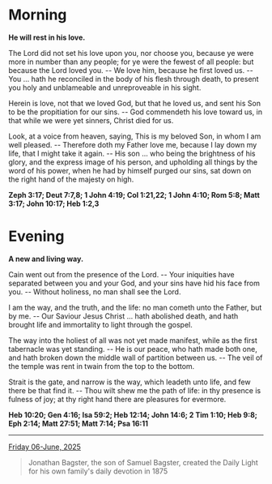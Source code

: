 # Morning

**He will rest in his love.**
 
The Lord did not set his love upon you, nor choose you, because ye were more in number than any people; for ye were the fewest of all people: but because the Lord loved you. -- We love him, because he first loved us. -- You ... hath he reconciled in the body of his flesh through death, to present you holy and unblameable and unreproveable in his sight.
 
Herein is love, not that we loved God, but that he loved us, and sent his Son to be the propitiation for our sins. -- God commendeth his love toward us, in that while we were yet sinners, Christ died for us.
 
Look, at a voice from heaven, saying, This is my beloved Son, in whom I am well pleased. -- Therefore doth my Father love me, because I lay down my life, that I might take it again. -- His son ... who being the brightness of his glory, and the express image of his person, and upholding all things by the word of his power, when he had by himself purged our sins, sat down on the right hand of the majesty on high.  

**Zeph 3:17; Deut 7:7,8; 1 John 4:19; Col 1:21,22; 1 John 4:10; Rom 5:8; Matt 3:17; John 10:17; Heb 1:2,3**

# Evening

**A new and living way.**
 
Cain went out from the presence of the Lord. -- Your iniquities have separated between you and your God, and your sins have hid his face from you. -- Without holiness, no man shall see the Lord.
 
I am the way, and the truth, and the life: no man cometh unto the Father, but by me. -- Our Saviour Jesus Christ ... hath abolished death, and hath brought life and immortality to light through the gospel.
 
The way into the holiest of all was not yet made manifest, while as the first tabernacle was yet standing. -- He is our peace, who hath made both one, and hath broken down the middle wall of partition between us. -- The veil of the temple was rent in twain from the top to the bottom.
 
Strait is the gate, and narrow is the way, which leadeth unto life, and few there be that find it. -- Thou wilt shew me the path of life: in thy presence is fulness of joy; at thy right hand there are pleasures for evermore.  

**Heb 10:20; Gen 4:16; Isa 59:2; Heb 12:14; John 14:6; 2 Tim 1:10; Heb 9:8; Eph 2:14; Matt 27:51; Matt 7:14; Psa 16:11**

---

[Friday 06-June, 2025](https://t.me/s/daily_light)

> Jonathan Bagster, the son of Samuel Bagster, created the Daily Light for his own family's daily devotion in 1875

